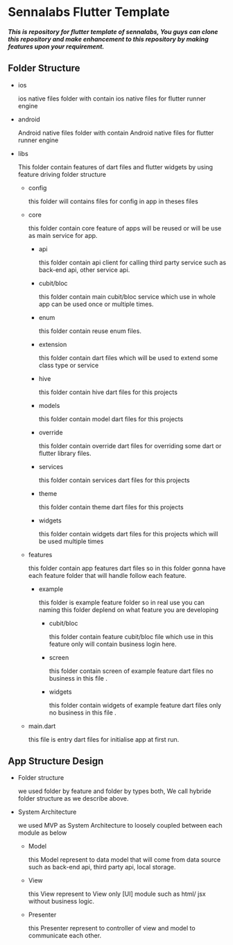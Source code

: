 # Sennalabs Flutter Template
##### This is repository for flutter template of sennalabs, You guys can clone this repository and make enhancement to this repository by making features upon your requirement.
## Folder Structure
- ios

  ios native files folder with contain ios native files for flutter runner engine

- android
  
  Android native files folder with contain Android native files for flutter runner engine

- libs
  
  This folder contain features of dart files and flutter widgets by using feature driving folder structure
    - config
      
      this folder will contains files for config in app in theses files
    - core
      
      this folder contain core feature of apps will be reused or will be use as main service for app.
        - api
          
          this folder contain api client for calling third party service such as back-end api, other service api.
        - cubit/bloc
          
          this folder contain main cubit/bloc service which use in whole app can be used once or multiple times.
        - enum
          
          this folder contain reuse enum files.
        - extension
          
          this folder contain dart files which will be used to extend some class type or service
        - hive
          
          this folder contain hive dart files for this projects
        - models
      
          this folder contain model dart files for this projects
        - override
      
          this folder contain override dart files for overriding some dart or flutter library files.
        - services
      
          this folder contain services dart files for this projects
        - theme
      
          this folder contain theme dart files for this projects
        - widgets
      
          this folder contain widgets dart files for this projects which will be used multiple times
  
    - features
      
      this folder contain app features dart files so in this folder gonna have each feature folder that will handle follow each feature.
        - example
          
          this folder is example feature folder so in real use you can naming this folder deplend on what feature you are developing
            - cubit/bloc
              
              this folder contain feature cubit/bloc file which use in this feature only will contain business login here.
            - screen
              
              this folder contain screen of example feature dart files no business in this file .
            - widgets
              
              this folder contain widgets of example feature dart files only no business in this file .
    - main.dart
      
      this file is entry dart files for initialise app at first run.


## App Structure Design

- Folder structure
  
  we used folder by feature and folder by types both, We call hybride folder structure as we describe above.
  
- System Architecture
  
  we used MVP as System Architecture to loosely coupled between each module as below

   - Model
      
     this Model represent to data model that will come from data source such as back-end api, third party api, local storage.
     
   - View
      
     this View represent to View only [UI] module such as html/ jsx without business logic.
     
   - Presenter
      
     this Presenter represent to controller of view and model to communicate each other.

